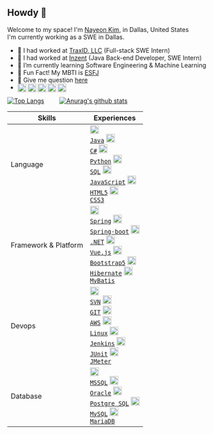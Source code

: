## Howdy 👋

Welcome to my space! I'm [Nayeon Kim](https://www.linkedin.com/in/nayeon-kim-cs/), in Dallas, United States <br/>
I'm currently working as a SWE in Dallas.

- 🔭 I had worked at [TraxID, LLC](http://traxid.com/) (Full-stack SWE Intern)
- 🔭 I had worked at [Inzent](https://www.inzent.com/) (Java Back-end Developer, SWE Intern)
- 🌱 I’m currently learning Software Engineering & Machine Learning
- 🐳 Fun Fact! My MBTI is [ESFJ](https://www.16personalities.com/esfj-personality)
- 💬 Give me question [here](https://github.com/developNY/developNY/issues)
- <span>
    <a href="https://www.linkedin.com/in/nayeon-kim-cs/">
      <img align="left" alt="Nayeon Kim | LinkedIn" width="20px" src="https://cdn.icon-icons.com/icons2/99/PNG/512/linkedin_socialnetwork_17441.png" />
    </a>
    <a href="https://www.instagram.com/bri_nyny/">
      <img align="left" alt="bri_nyny | Instagram" width="20px" src="https://cdn.icon-icons.com/icons2/836/PNG/512/Instagram_icon-icons.com_66804.png" />
    </a>
    <a href="https://www.youtube.com/channel/UCuQNkM1myjWvBR49M3tabPQ">
      <img align="left" alt="Bri | Youtube" width="20px" src="https://cdn.icon-icons.com/icons2/195/PNG/256/YouTube_23392.png" />
    </a>
    <a href="https://blog.naver.com/sksldi0">
      <img align="left" alt="Bri | Blog" width="20px" src="https://cdn.icon-icons.com/icons2/1945/PNG/512/iconfinder-blog-4661578_122455.png" />
    </a>
    <a href="https://sites.google.com/view/nayeon-kim-cv">
      <img align="left" alt="Nayeon | Portfolio" width="20px" src="https://cdn.icon-icons.com/icons2/3070/PNG/512/portfolio_briefcase_showcase_business_adobe_portfolio_icon_191043.png" />
    </a>
    <br />
 </span>

<!--
|Collaboration and Tools|<code><img alt = "5.1 JIRA" height="20" src="https://cdn.icon-icons.com/icons2/2429/PNG/512/jira_logo_icon_147274.png"> <a href="">JIRA</a></code> <code><img alt = "5.2 Confluence" height="20" src="https://cdn.icon-icons.com/icons2/2429/PNG/512/confluence_logo_icon_147305.png"> Confluence</code> <code><img alt = "5.3 Slack" height="20" src="https://cdn.icon-icons.com/icons2/2429/PNG/512/slack_logo_icon_147236.png"> <a href="">Slack</a></code>| -->

[![Top Langs](https://github-readme-stats.vercel.app/api/top-langs/?username=developNY&langs_count=8&layout=compact&theme=dark)](https://github.com/developNY/developNY) &nbsp;&nbsp;&nbsp;&nbsp;&nbsp;&nbsp;&nbsp; [![Anurag's github stats](https://github-readme-stats.vercel.app/api?username=developNY&show_icons=true&theme=synthwave&count_private=true)](https://github.com/developNY/developNY) 

|Skills|Experiences|
|---|---|
|Language|<code><img alt = "" height="20" src="https://cdn.icon-icons.com/icons2/2108/PNG/512/java_icon_130901.png"> <a href="">Java</a></code> <code><img alt = "" height="20" src="https://cdn.icon-icons.com/icons2/2415/PNG/512/csharp_original_logo_icon_146578.png"> <a href="">C#</a></code> <code><img alt = "" height="20" src="https://cdn.icon-icons.com/icons2/2107/PNG/512/file_type_python_icon_130221.png"> <a href="https://github.com/developNY/EmotionAnalysisTranslation">Python</a></code> <code><img alt = "" height="20" src="https://cdn.icon-icons.com/icons2/2107/PNG/512/file_type_sql_icon_130152.png"> <a href="">SQL</a></code> <code><img alt = "" height="20" src="https://cdn.icon-icons.com/icons2/2108/PNG/512/javascript_icon_130900.png"> <a href="">JavaScript</a></code> <code><img alt = "" height="20" src="https://cdn.icon-icons.com/icons2/2415/PNG/512/html_original_wordmark_logo_icon_146478.png"> <a href="">HTML5</a></code> <code><img alt = "" height="20" src="https://cdn.icon-icons.com/icons2/2415/PNG/512/css_original_wordmark_logo_icon_146576.png"> <a href="">CSS3</a></code>|
|Framework & Platform| <code><img alt = "" height="20" src="https://cdn.icon-icons.com/icons2/1250/PNG/512/1494258020-leafspringplantecologygreen_84346.png"> <a href="">Spring</a></code> <code><img alt = "" height="20" src="https://cdn.icon-icons.com/icons2/3398/PNG/512/boot_spring_logo_icon_214693.png"> <a href="">Spring-boot</a></code> <code><img alt = "" height="20" src="https://cdn.icon-icons.com/icons2/2415/PNG/512/dot_net_original_logo_icon_146546.png"> <a href="">.NET</a></code> <code><img alt = "" height="20" src="https://cdn.icon-icons.com/icons2/2107/PNG/512/file_type_vue_icon_130078.png"> <a href="">Vue.js</a></code>  <code><img alt = "" height="20" src="https://cdn.icon-icons.com/icons2/2415/PNG/512/bootstrap_plain_logo_icon_146619.png"> <a href="">Bootstrap5</a></code> <code><img alt = "" height="20" src="https://cdn.icon-icons.com/icons2/2699/PNG/512/hibernate_logo_icon_171004.png"> <a href="">Hibernate</a></code> <code><img alt = "" height="20" src="https://avatars.githubusercontent.com/u/1483254?s=280&v=4"> <a href="">MyBatis</a></code>|
|Devops|<code><img alt = "3.1 SVN" height="20" src="https://cdn.icon-icons.com/icons2/2107/PNG/512/file_type_subversion_icon_130138.png"> <a href="">SVN</a></code> <code><img alt = "3.2 GIT" height="20" src="https://cdn.icon-icons.com/icons2/2107/PNG/512/file_type_git_icon_130581.png"> <a href="">GIT</a></code> <code><img alt = "3.3 AWS" height="20" src="https://cdn.icon-icons.com/icons2/2107/PNG/512/file_type_aws_icon_130732.png"> <a href="">AWS</a></code> <code><img alt = "3.4 Linux" height="20" src="https://cdn.icon-icons.com/icons2/195/PNG/256/OS_Linux_23399.png"> <a href="">Linux</a></code> <code><img alt = "3.5 Jenkins" height="20" src="https://cdn.icon-icons.com/icons2/2107/PNG/512/file_type_jenkins_icon_130515.png"> <a href="">Jenkins</a></code> <code><img alt = "3.4 Linux" height="20" src="https://avatars.githubusercontent.com/u/874086?s=280&v=4"> <a href="">JUnit</a></code> <code><img alt = "3.5 Jenkins" height="20" src="https://upload.wikimedia.org/wikipedia/commons/thumb/7/7e/Apache_Feather_Logo.svg/1200px-Apache_Feather_Logo.svg.png"> <a href="">JMeter</a></code> |
|Database|<code><img alt = "" height="20" src="https://www.freeiconspng.com/thumbs/sql-server-icon-png/sql-server-icon-png-1.png"> <a href="">MSSQL</a></code> <code><img alt = "" height="20" src="https://pdjmaster.files.wordpress.com/2020/04/oracle-database.png"> <a href="">Oracle</a></code> <code><img alt = "" height="20" src="https://img.uxwing.com/wp-content/themes/uxwing/download/brands-social-media/postgresql-icon.svg"> <a href="">Postgre SQL</a></code> <code><img alt = "" height="20" src="https://cdn-icons-png.flaticon.com/512/5968/5968313.png"> <a href="">MySQL</a></code> <code><img alt = "" height="20" src="http://www.juliosblog.com/content/images/2016/06/mariadb-logo1.png"> <a href="">MariaDB</a></code>|

